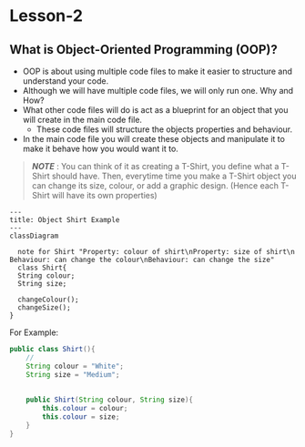 # Lesson-2

## What is Object-Oriented Programming (OOP)?

- OOP is about using multiple code files to make it easier to structure and understand your code.
- Although we will have multiple code files, we will only run one. Why and How?
- What other code files will do is act as a blueprint for an object that you will create in the main code file.
  - These code files will structure the objects properties and behaviour.
- In the main code file you will create these objects and manipulate it to make it behave how you would want it to.
>***NOTE*** : You can think of it as creating a T-Shirt, you define what a T-Shirt should have. Then, everytime time you make a T-Shirt object you can change its size, colour, or add a graphic design.
> (Hence each T-Shirt will have its own properties)

```mermaid
---
title: Object Shirt Example
---
classDiagram
    
  note for Shirt "Property: colour of shirt\nProperty: size of shirt\n Behaviour: can change the colour\nBehaviour: can change the size"
  class Shirt{
  String colour;
  String size;
  
  changeColour();
  changeSize();
}
```

For Example:
```java 
public class Shirt(){
    // 
    String colour = "White";
    String size = "Medium";
    
    
    public Shirt(String colour, String size){
        this.colour = colour;
        this.colour = size;
    }
}
```
